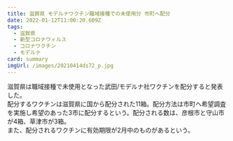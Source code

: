 ```yaml
---
title: 滋賀県 モデルナワクチン職域接種での未使用分 市町へ配分
date: 2022-01-12T11:00:20.609Z
tags:
  - 滋賀県
  - 新型コロナウィルス
  - コロナワクチン
  - モデルナ
card: summary
imgUrl: /images/20210414ds72_p.jpg
---
```

滋賀県は職域接種で未使用となった武田/モデルナ社ワクチンを配分すると発表した。  
配分するワクチンは滋賀県に国から配分された11箱。配分方法は市町へ希望調査を実施し希望のあった3市に配分するという。配分される数は、彦根市と守山市が4箱、草津市が3箱。  
また、配分されるワクチンに有効期限が2月中のものがあるという。